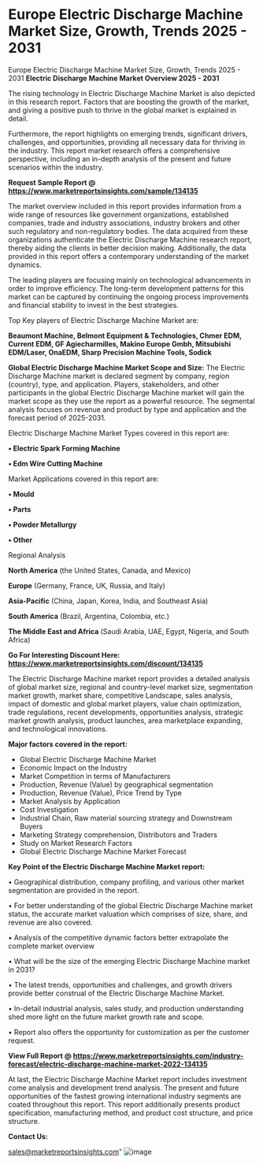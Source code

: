 # Europe Electric Discharge Machine Market Size, Growth, Trends 2025 - 2031
Europe Electric Discharge Machine Market Size, Growth, Trends 2025 - 2031
<Strong> Electric Discharge Machine Market Overview 2025 - 2031</strong>

The rising technology in Electric Discharge Machine Market is also depicted in this research report. Factors that are boosting the growth of the market, and giving a positive push to thrive in the global market is explained in detail.

Furthermore, the report highlights on emerging trends, significant drivers, challenges, and opportunities, providing all necessary data for thriving in the industry. This report market research offers a comprehensive perspective, including an in-depth analysis of the present and future scenarios within the industry.

<strong>Request Sample Report @ <a href=https://www.marketreportsinsights.com/sample/134135>https://www.marketreportsinsights.com/sample/134135</a></strong>

The market overview included in this report provides information from a wide range of resources like government organizations, established companies, trade and industry associations, industry brokers and other such regulatory and non-regulatory bodies. The data acquired from these organizations authenticate the Electric Discharge Machine research report, thereby aiding the clients in better decision making. Additionally, the data provided in this report offers a contemporary understanding of the market dynamics.

The leading players are focusing mainly on technological advancements in order to improve efficiency. The long-term development patterns for this market can be captured by continuing the ongoing process improvements and financial stability to invest in the best strategies.

Top Key players of Electric Discharge Machine Market are:

<strong>Beaumont Machine, Belmont Equipment & Technologies, Chmer EDM, Current EDM, GF Agiecharmilles, Makino Europe Gmbh, Mitsubishi EDM/Laser, OnaEDM, Sharp Precision Machine Tools, Sodick</strong>

<strong><b>Global Electric Discharge Machine Market Scope and Size:</b></strong>
The Electric Discharge Machine market is declared segment by company, region (country), type, and application. Players, stakeholders, and other participants in the global Electric Discharge Machine market will gain the market scope as they use the report as a powerful resource. The segmental analysis focuses on revenue and product by type and application and the forecast period of 2025-2031.

Electric Discharge Machine Market Types covered in this report are:

<strong>• Electric Spark Forming Machine

• Edm Wire Cutting Machine</strong>

Market Applications covered in this report are:

<strong>• Mould

• Parts

• Powder Metallurgy

• Other</strong> 

Regional Analysis

<strong>North America</strong> (the United States, Canada, and Mexico)

<strong>Europe</strong> (Germany, France, UK, Russia, and Italy)

<strong>Asia-Pacific</strong> (China, Japan, Korea, India, and Southeast Asia)

<strong>South America</strong> (Brazil, Argentina, Colombia, etc.)

<strong>The Middle East and Africa</strong> (Saudi Arabia, UAE, Egypt, Nigeria, and South Africa)

<strong>Go For Interesting Discount Here: <a href=https://www.marketreportsinsights.com/discount/134135>https://www.marketreportsinsights.com/discount/134135</a></strong>

The Electric Discharge Machine market report provides a detailed analysis of global market size, regional and country-level market size, segmentation market growth, market share, competitive Landscape, sales analysis, impact of domestic and global market players, value chain optimization, trade regulations, recent developments, opportunities analysis, strategic market growth analysis, product launches, area marketplace expanding, and technological innovations.

<strong><b>Major factors covered in the report:</b></strong>
<ul>
  <li>Global Electric Discharge Machine Market </li>
  <li>Economic Impact on the Industry</li>
  <li>Market Competition in terms of Manufacturers</li>
  <li>Production, Revenue (Value) by geographical segmentation</li>
  <li>Production, Revenue (Value), Price Trend by Type</li>
  <li>Market Analysis by Application</li>
  <li>Cost Investigation</li>
  <li>Industrial Chain, Raw material sourcing strategy and Downstream Buyers</li>
  <li>Marketing Strategy comprehension, Distributors and Traders</li>
  <li>Study on Market Research Factors</li>
  <li>Global Electric Discharge Machine Market Forecast</li>
</ul>

<strong><b>Key Point of the Electric Discharge Machine Market report:</b></strong>

• Geographical distribution, company profiling, and various other market segmentation are provided in the report.

• For better understanding of the global Electric Discharge Machine market status, the accurate market valuation which comprises of size, share, and revenue are also covered.

• Analysis of the competitive dynamic factors better extrapolate the complete market overview

• What will be the size of the emerging Electric Discharge Machine market in 2031?

• The latest trends, opportunities and challenges, and growth drivers provide better construal of the Electric Discharge Machine Market.

• In-detail industrial analysis, sales study, and production understanding shed more light on the future market growth rate and scope.

• Report also offers the opportunity for customization as per the customer request.

<strong><b>View Full Report @ <a href=https://www.marketreportsinsights.com/industry-forecast/electric-discharge-machine-market-2022-134135>https://www.marketreportsinsights.com/industry-forecast/electric-discharge-machine-market-2022-134135</a></b></strong>


At last, the Electric Discharge Machine Market report includes investment come analysis and development trend analysis. The present and future opportunities of the fastest growing international industry segments are coated throughout this report. This report additionally presents product specification, manufacturing method, and product cost structure, and price structure.

<strong>Contact Us:</strong>

sales@marketreportsinsights.com"
![image](https://github.com/user-attachments/assets/e72e8a6d-3d5f-41e3-9711-96770b63a574)

